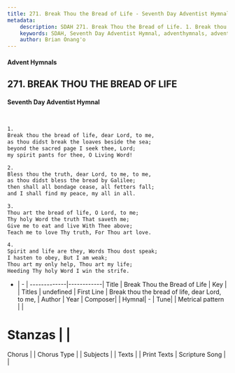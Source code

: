 ```yaml
---
title: 271. Break Thou the Bread of Life - Seventh Day Adventist Hymnal
metadata:
    description: SDAH 271. Break Thou the Bread of Life. 1. Break thou the bread of life, dear Lord, to me, as thou didst break the loaves beside the sea; beyond the sacred page I seek thee, Lord; my spirit pants for thee, O Living Word!
    keywords: SDAH, Seventh Day Adventist Hymnal, adventhymnals, advent hymnals, Break Thou the Bread of Life, Break thou the bread of life, dear Lord, to me, 
    author: Brian Onang'o
---
```


#### Advent Hymnals
## 271. BREAK THOU THE BREAD OF LIFE
#### Seventh Day Adventist Hymnal

```txt


1.
Break thou the bread of life, dear Lord, to me,
as thou didst break the loaves beside the sea;
beyond the sacred page I seek thee, Lord;
my spirit pants for thee, O Living Word!

2.
Bless thou the truth, dear Lord, to me, to me,
as thou didst bless the bread by Galilee;
then shall all bondage cease, all fetters fall;
and I shall find my peace, my all in all.

3.
Thou art the bread of life, O Lord, to me;
Thy holy Word the truth That saveth me;
Give me to eat and live With Thee above;
Teach me to love Thy truth, For Thou art love.

4.
Spirit and life are they, Words Thou dost speak;
I hasten to obey, But I am weak;
Thou art my only help, Thou art my life;
Heeding Thy holy Word I win the strife.


```

- |   -  |
-------------|------------|
Title | Break Thou the Bread of Life |
Key |  |
Titles | undefined |
First Line | Break thou the bread of life, dear Lord, to me, |
Author | 
Year | 
Composer|  |
Hymnal|  - |
Tune|  |
Metrical pattern | |
# Stanzas |  |
Chorus |  |
Chorus Type |  |
Subjects |  |
Texts |  |
Print Texts | 
Scripture Song |  |
  
